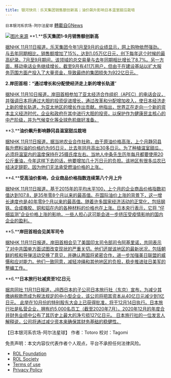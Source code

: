 ```yaml
---
title: 银河快讯：乐天集团销售额创新高；油价飙升影响日本温室甜瓜栽培
---
```

`日本银河系农场-阿尔法星球` [轉載自GNews](https://gnews.org/zh-hans/1659190/)

![](https://assets.gnews.org/wp-content/uploads/2021/11/图片1-54.png)[图片来源](https://www3.nhk.or.jp/)
**1.****乐天集团1-9月销售额创新高**

[据NHK 11月11日报道，乐天集团今年1月至9月的业绩显示，网上购物依然强劲。与去年同期相比，销售额增加了15%，达到1.05万亿日元，创下每年这个时候的最高纪录。7月至9月期间，该领域的总交易量与去年同期相比增长了8.7%。另一方面，移动电话业务继续增长，截至9月有411万用户，但由于在建设基站以扩大服务范围方面产投入了大量资金，导致最终的集团损失为922亿日元。](https://www3.nhk.or.jp/news/html/20211111/k10013344801000.html)

**2.岸田首相：“通过增长和分配使经济走上新的增长轨道**”

[据NHK 11月10日报道，岸田首相参加了亚太经济合作组织（APEC）的电话会议，并强调日本将通过大胆的投资促进增长，通过改革和分配增加收入，使日本经济走上新的增长轨道，为亚太地区的增长作出贡献。他指出，世界正在走向一个新的资本主义经济时代，企业和政府在其中进行大胆的投资，以保护作为健康民主核心的中产阶级，并为气候变化等全球危机做好准备。](https://www3.nhk.or.jp/news/html/20211111/k10013344841000.html)

**3.****油价飙升影响静冈县温室甜瓜栽培**

[据NHK 11月11日报道，据当地农业合作社称，由于原油价格高涨，上个月静冈县每升燃料油的价格约为95日元，比去年同月高出30多日元。为了种植温室甜瓜，必须将温室内的温度保持在25摄氏度左右。当地人中条先生历年每月都要使用20公斤重油，今年这样下去的话，他要增加几十万日元的负担。该地区有很多瓜农已经决定辞职，因为他们无法承受燃油价格的上涨。](https://www3.nhk.or.jp/news/html/20211111/k10013344541000.html)

**4.****受高油价影响，企业商品价格指数连续第八个月上升**

[据NHK 11月11日报道，基于2015年的平均水平100，上个月的企业商品价格指数初值达到107.8，是35年零8个月以来的最高值。在国际油价上涨的背景下，这一增长速度也是40年零9个月以来的最高值。随着许多国家经济活动的正常化，包括钢铁、合成橡胶、铜和铝在内的各种材料的价格也在上涨。日本央行表示，它将 “仔细监测”企业价格上涨的影响，一些人担心这可能会进一步挤压受疫情影响的国内企业的盈利。](https://www3.nhk.or.jp/news/html/20211111/k10013343421000.html?utm_int=news-business_contents_list-items_019)

**5.****岸田首相会见美军司令**

[据NHK 11月11日报道，岸田首相会见了美国印太司令部司令阿基里诺，共同表示了对中共国单方面试图改变现状的严重关切。他们还就该地区的最新状况，包括朝鲜的核和导弹活动交换了意见，并确认两国将紧密合作，进一步加强美日联盟的威慑和应对能力。他们一致同意，减轻冲绳和其他地区的负担，稳步推进驻日美军的整编工作。](https://www3.nhk.or.jp/news/html/20211111/k10013344411000.html?utm_int=news-international_contents_list-items_005)

**6.****日本旅行社减资至1亿日元**

[据共同社 11月11日报道，JR西日本的子公司日本旅行社（东京）宣布，为减少其缴纳税款而成为税法规定的中小型企业，该公司将把其资本从40亿日元减少到1亿日元。 此举在10月份的特别股东大会上已获得批准，将于12月14日执行。日本旅行社是私营企业，拥有约5,000名员工（截至2020年7月）。2020年12月的年度合并财务业绩中公布了其历史上最大的净亏损127亿日元。 日本旅行社的一位发言人解释说，公司将通过减少资本来确保其财务基础的稳健性。](https://news.yahoo.co.jp/articles/598a8380d30c07a55a5bc54ba2c90a3cc6dcac51)

【日本银河系农场-阿尔法星球】
作者：Totoro
校对：Tagomi

 

免责声明：本文内容仅代表作者个人观点，平台不承担任何法律风险。

- [ROL Foundation](https://rolfoundation.org/)
- [ROL Society](https://rolsociety.org/)
- [Terms of use](https://gnews.org/terms-of-use-3/)
- [Privacy Policy](https://gnews.org/privacy-policy/)
